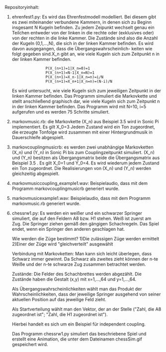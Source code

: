 Repositoryinhalt:

1) ehrenfest1.py: Es wird das Ehrenfestmodell modelliert. Bei diesem gibt es zwei miteinander verbundene Kammern, in denen sich zu Beginn insgesamt N Kugeln 
   befinden. Zu jedem Zeipunkt wechselt genau ein Teilchen entweder von der linken
   in die rechte oder (exklusives oder) von der rechten in die linke Kammer.
   Die Zustände sind also die Anzahl der Kugeln (0,1,...,N), die sich in der linken
   Kammer befinden. Es wird davon ausgegangen, dass die Übergangswahrscheinlich-
   keiten wie folgt gegeben sind.X_n gibt an, wie viele Kugeln sich zum Zeitpunkt
   n in der linken Kammer befinden.
                  
                      P(X_(n+1)=1|X_n=0)=1
                      P(X_(n+1)=N-1|X_n=N)=1
                      P(X_(n+1)=X_n-1|X_n=n)=i/N
                      P(X_(n+1)=X_n+1|X_n=n)=(N-i)/N 
  
                  
   Es wird untersucht, wie viele Kugeln sich zum jeweiligen Zeitpunkt in der linken
   Kammer befinden.
   Das Programm simuliert die Markovkette und stellt anschließend graphisch dar, 
   wie viele Kugeln sich zum Zeitpunkt n in der linken Kammer befinden.
   Das Programm wird mit N=10, i=5 aufgerufen und es werden 75 Schritte simuliert.               
     
                  
              
2) markovmusic.rb: die Markovkette (X_n) aus Beispiel 3.5 wird in Sonic Pi implementiert. Es gilt X_0=3 Jedem Zustand wird ein Ton zugeordnet, die erzeugte Tonfolge      wird zusammen mit einer Hintergrundmusik in Dauerschleife abgespielt.
   
3) markovcouplingmusicrb: es werden zwei unabhängige Markovketten (X_n) und (Y_n) in Sonic Pi bis zum Couplingzeitpunkt simuliert. (X_n) und (Y_n) besitzen als            Übergangsmatrix beide die Übergangsmatrix aus Beispiel 3.5 . Es gilt X_0=1 und Y_0=4. Es wird wiederum jedem Zustand ein Ton zugeordnet. Die Realisierungen von       (X_n) und (Y_n) werden gleichzeitig abgespielt.
  
4) markovmusiccoupling_example1.wav: Beispielaudio, dass mit dem Programm markovcouplingmusicrb generiert wurde.

5) markovmusicexample1.wav: Beispielaudio, dass mit dem Programm markovmusic.rb generiert wurde.
   
6) chessrw1.py: Es werden ein weißer und ein schwarzer Springer simuliert, die auf den Feldern A8 bzw. H1 stehen. Weiß ist zuerst am Zug. Die Springer ziehen gemäß den 
   gängigen Schachregeln. Das Spiel endet, wenn ein Springer den anderen geschlagen hat. 
   
   Wie werden die Züge bestimmt?
   1)Die zulässigen Züge werden ermittelt
   2)Einer der Züge wird "gleichverteilt" ausgewählt
   
   Verbindung mit Markovketten: Man kann sich leicht überlegen, dass Schwarz immer gewinnt.
   Da Schwarz als zweites zieht können der n-te Weiße und der n-te schwarze Zug zusammen betrachtet
   werden.
   
   Zustände: Die Felder des Schachbrettes werden abgezählt. Die Zustände haben die Gestalt
   (x,y) mit x=1,...,64 und y=1,...,64.

   Als Übergangswahrscheinlichkeiten wählt man das Produkt der Wahrscheinlichkeiten, dass 
   der jeweilige Springer ausgehend von seiner aktuellen Position auf das jeweilige Feld zieht.

   Als Startverteilung wählt man den Vektor, der an der Stelle 
   ("Zahl, die A8 zugeordnet ist"; "Zahl, die H1 zugeordnet ist").

   Hierbei handelt es sich um ein Beispiel für independent coupling.

   Das Programm chessrw1.py simuliert das beschriebene Spiel und erstellt eine Animation,
   die unter dem Dateinamen chessSim.gif gespeichert wird.

